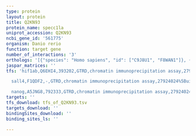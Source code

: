 ```yaml
---
type: protein
layout: protein
title: Q2KN93
protein_name: specc1la
uniprot_accession: Q2KN93
ncbi_gene_id: '561775'
organism: Danio rerio
function: target gene
number_of_interactions: '3'
orthologs: '[{"species": "Homo sapiens", "id": ["C9J8U1", "F8WAN1"]}, {"species": "Mus musculus", "id": ["A0A0R4J0J8"]}, {"species": "Rattus norvegicus", "id": ["<a href=\"/protein/q2kn99\">Q2KN99</a>"]}, {"species": "Drosophila melanogaster", "id": ["X2J9Z8"]}]'
jaspar_matrices: ''
tfs: 'hif1ab,Q6EHI4,393202,GTRD,chromatin immunoprecipitation assay,27924024%5Buid%5D,No

  sall4,F1QDF2,-,GTRD,chromatin immunoprecipitation assay,27924024%5Buid%5D,No

  nanog,A5JNG8,792333,GTRD,chromatin immunoprecipitation assay,27924024%5Buid%5D,No'
targets: ''
tfs_download: tfs_of_Q2KN93.tsv
targets_download: ''
bindingSites_download: ''
binding_sites_ls: ''

---
```

